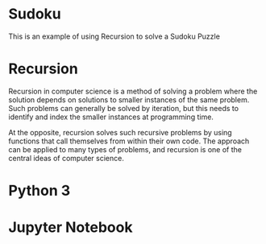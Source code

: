 # Sudoku
This is an example of using Recursion to solve a Sudoku Puzzle

# Recursion
Recursion in computer science is a method of solving a problem where the solution depends on solutions to smaller instances of the same problem.
Such problems can generally be solved by iteration, but this needs to identify and index the smaller instances at programming time. 

At the opposite, recursion solves such recursive problems by using functions that call themselves from within their own code. The approach can be applied to many types of problems, and recursion is one of the central ideas of computer science.

# Python 3
# Jupyter Notebook
